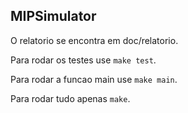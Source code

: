 MIPSimulator
---

O relatorio se encontra em doc/relatorio.

Para rodar os testes use `make test`.

Para rodar a funcao main use `make main`.

Para rodar tudo apenas `make`.
